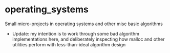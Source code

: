 # operating_systems
Small micro-projects in operating systems and other misc basic algorithms

* Update: my intention is to work through some bad algorithm implementations
  here, and deliberately inspecting how malloc and other utilities perform
  with less-than-ideal algorithm design
